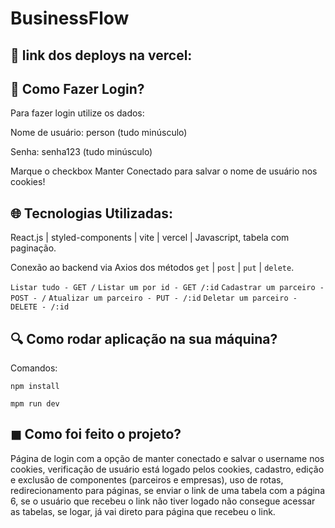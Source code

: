 # BusinessFlow

## 🚀 link dos deploys na vercel:

## 📝 Como Fazer Login?

Para fazer login utilize os dados:

Nome de usuário: person (tudo minúsculo)

Senha: senha123 (tudo minúsculo)

Marque o checkbox Manter Conectado para salvar o nome de usuário nos cookies!

## 🌐 Tecnologias Utilizadas:

React.js | styled-components | vite | vercel | Javascript, tabela com paginação.

Conexão ao backend via Axios dos métodos `get` | `post` | `put` | `delete`.

`Listar tudo - GET /`
`Listar um por id - GET /:id`
`Cadastrar um parceiro - POST - /`
`Atualizar um parceiro - PUT - /:id`
`Deletar um parceiro - DELETE - /:id `

## 🔍 Como rodar aplicação na sua máquina? 

Comandos:

`npm install`

`mpm run dev `

## ◼︎ Como foi feito o projeto? 

Página de login com a opção de manter conectado e salvar o username nos cookies, verificação de usuário está logado pelos cookies, cadastro, edição e exclusão de componentes (parceiros e empresas), uso de rotas, redirecionamento para páginas, se enviar o link de uma tabela com a página 6, se o usuário que recebeu o link não tiver logado não consegue acessar as tabelas, se logar, já vai direto para página que recebeu o link.
